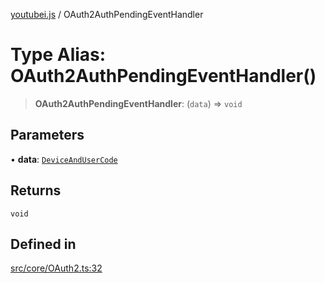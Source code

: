[youtubei.js](../README.md) / OAuth2AuthPendingEventHandler

# Type Alias: OAuth2AuthPendingEventHandler()

> **OAuth2AuthPendingEventHandler**: (`data`) => `void`

## Parameters

• **data**: [`DeviceAndUserCode`](DeviceAndUserCode.md)

## Returns

`void`

## Defined in

[src/core/OAuth2.ts:32](https://github.com/LuanRT/YouTube.js/blob/fc5571629eca037af7de03f4b903da6add1f300b/src/core/OAuth2.ts#L32)
